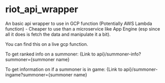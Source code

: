 # riot_api_wrapper

An basic api wrapper to use in GCP function (Potentially AWS Lambda function) - Cheaper to use than a microservice like App Engine (esp since all it does is fetch the data and manipulate it a bit).

You can find this on a live gcp function.

To get ranked info on a summoner:
{Link to api}/summoner-info?summoner={summoner name}

To get information on if a summoner is in game:
{Link to api}/summoner-ingame?summoner={summoner name}
